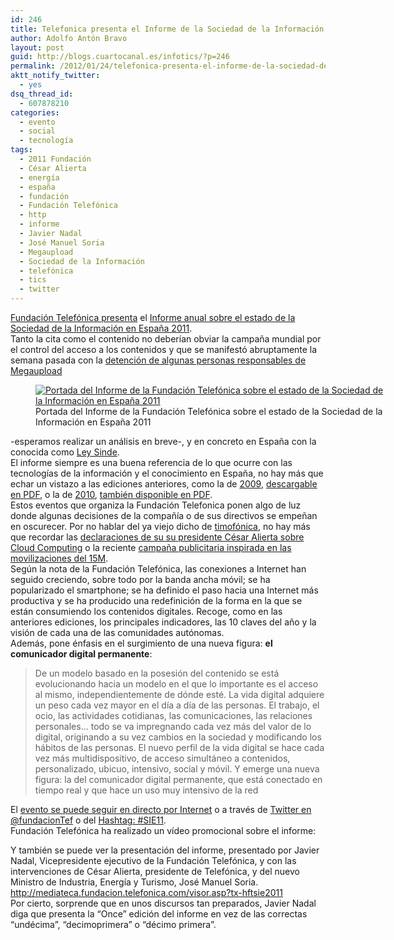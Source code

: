 ```yaml
---
id: 246
title: Telefonica presenta el Informe de la Sociedad de la Información en España 2011
author: Adolfo Antón Bravo
layout: post
guid: http://blogs.cuartocanal.es/infotics/?p=246
permalink: /2012/01/24/telefonica-presenta-el-informe-de-la-sociedad-de-la-informacion-en-espana-2011/
aktt_notify_twitter:
  - yes
dsq_thread_id:
  - 607878210
categories:
  - evento
  - social
  - tecnología
tags:
  - 2011 Fundación
  - César Alierta
  - energía
  - españa
  - fundación
  - Fundación Telefónica
  - http
  - informe
  - Javier Nadal
  - José Manuel Soria
  - Megaupload
  - Sociedad de la Información
  - telefónica
  - tics
  - twitter
---
```

[Fundación Telefónica presenta][1] el [Informe anual sobre el estado de la Sociedad de la Información en España 2011][2].  
Tanto la cita como el contenido no deberían obviar la campaña mundial por el control del acceso a los contenidos y que se manifestó abruptamente la semana pasada con la [detención de algunas personas responsables de Megaupload][3]<figure id="attachment_247" style="width: 568px;" class="wp-caption alignnone"><a href="http://blogs.cuartocanal.es/infotics/2012/01/24/telefonica-presenta-el-informe-de-la-sociedad-de-la-informacion-en-espana-2011/sie2011/" rel="attachment wp-att-247"><img src="http://i0.wp.com/blogs.cuartocanal.es/infotics/files/2012/01/sie2011.jpg?fit=568%2C742" alt="Portada del Informe de la Fundación Telefónica sobre el estado de la Sociedad de la Información en España 2011" title="Portada del Informe de la Fundación Telefónica sobre el estado de la Sociedad de la Información en España 2011" class="size-full wp-image-247" data-recalc-dims="1" /></a><figcaption class="wp-caption-text">Portada del Informe de la Fundación Telefónica sobre el estado de la Sociedad de la Información en España 2011</figcaption></figure> -esperamos realizar un análisis en breve-, y en concreto en España con la conocida como [Ley Sinde][4].  
El informe siempre es una buena referencia de lo que ocurre con las tecnologías de la información y el conocimiento en España, no hay más que echar un vistazo a las ediciones anteriores, como la de [2009][5], [descargable en PDF][6], o la de [2010][7], [también disponible en PDF][8].  
Estos eventos que organiza la Fundación Telefonica ponen algo de luz donde algunas decisiones de la compañía o de sus directivos se empeñan en oscurecer. Por no hablar del ya viejo dicho de [timofónica][9], no hay más que recordar las [declaraciones de su su presidente César Alierta sobre <span lang="en">Cloud Computing</span>][10] o la reciente [campaña publicitaria inspirada en las movilizaciones del 15M][11].  
Según la nota de la Fundación Telefónica, las conexiones a Internet han seguido creciendo, sobre todo por la banda ancha móvil; se ha popularizado el <span lang="en">smartphone</span>; se ha definido el paso hacia una Internet más productiva y se ha producido una redefinición de la forma en la que se están consumiendo los contenidos digitales. Recoge, como en las anteriores ediciones, los principales indicadores, las 10 claves del año y la visión de cada una de las comunidades autónomas.  
Además, pone énfasis en el surgimiento de una nueva figura: **el comunicador digital permanente**:

<blockquote cite="http://www.fundacion.telefonica.com/es/que_hacemos/convocatorias/detalle/25_01_2012_amb_3432">
  <p>
    De un modelo basado en la posesión del contenido se está evolucionando hacia un modelo en el que lo importante es el acceso al mismo, independientemente de dónde esté. La vida digital adquiere un peso cada vez mayor en el día a día de las personas. El trabajo, el ocio, las actividades cotidianas, las comunicaciones, las relaciones personales… todo se va impregnando cada vez más del valor de lo digital, originando a su vez cambios en la sociedad y modificando los hábitos de las personas. El nuevo perfil de la vida digital se hace cada vez más multidispositivo, de acceso simultáneo a contenidos, personalizado, ubicuo, intensivo, social y móvil. Y emerge una nueva figura: la del comunicador digital permanente, que está conectado en tiempo real y que hace un uso muy intensivo de la red
  </p>
</blockquote>

El [evento se puede seguir en directo por Internet][12] o a través de [Twitter en @fundacionTef][13] o del [Hashtag: #SIE11][14].  
Fundación Telefónica ha realizado un vídeo promocional sobre el informe:

<div class="jetpack-video-wrapper">
  <span class='embed-youtube' style='text-align:center; display: block;'></span>
</div>

Y también se puede ver la presentación del informe, presentado por Javier Nadal, Vicepresidente ejecutivo de la Fundación Telefónica, y con las intervenciones de César Alierta, presidente de Telefónica, y del nuevo Ministro de Industria, Energía y Turismo, José Manuel Soria.  
http://mediateca.fundacion.telefonica.com/visor.asp?tx-hftsie2011  
Por cierto, sorprende que en unos discursos tan preparados, Javier Nadal diga que presenta la &#8220;Once&#8221; edición del informe en vez de las correctas &#8220;undécima&#8221;, &#8220;decimoprimera&#8221; o &#8220;décimo primera&#8221;.

 [1]: http://www.fundacion.telefonica.com/es/que_hacemos/convocatorias/detalle/25_01_2012_amb_3432
 [2]: http://e-libros.fundacion.telefonica.com/sie11/aplicacion_sie.html
 [3]: http://gallir.wordpress.com/2012/01/21/todo-lo-malo-del-cierre-de-megaupload/
 [4]: http://es.wikipedia.org/wiki/Ley_de_Econom%C3%ADa_Sostenible
 [5]: http://e-libros.fundacion.telefonica.com/sie09/
 [6]: http://e-libros.fundacion.telefonica.com/sie09/aplicacion_sie/ParteA/pdf/SiE_2009.zip
 [7]: http://e-libros.fundacion.telefonica.com/sie10/
 [8]: http://e-libros.fundacion.telefonica.com/sie10/aplicacion_sie/ParteA/pdf/SiE_2010.zip
 [9]: http://www.google.com/search?q=timof%C3%B3nica
 [10]: http://infotics.es/2011/09/29/de-arequipa-a-berlin/
 [11]: http://infotics.es/2011/12/01/telefonica-movistar-the-revolution-15m-will-not-be-televised/
 [12]: http://www.fundacion.telefonica.com
 [13]: http://www.twitter.com/fundaciontef
 [14]: https://twitter.com/#%21/search?q=%23SIE11